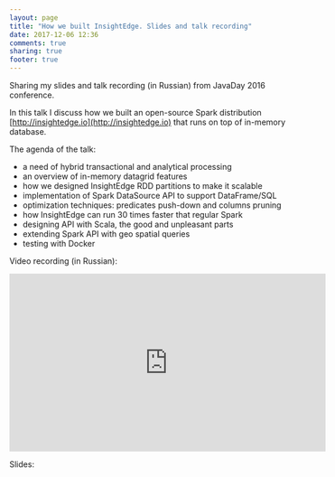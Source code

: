 ```yaml
---
layout: page
title: "How we built InsightEdge. Slides and talk recording"
date: 2017-12-06 12:36
comments: true
sharing: true
footer: true
---
```


Sharing my slides and talk recording (in Russian) from JavaDay 2016 conference. 

In this talk I discuss how we built an open-source Spark distribution [http://insightedge.io](http://insightedge.io) that runs on top of in-memory database. 

<!-- more -->

The agenda of the talk: 

* a need of hybrid transactional and analytical processing
* an overview of in-memory datagrid features
* how we designed InsightEdge RDD partitions to make it scalable
* implementation of Spark DataSource API to support DataFrame/SQL
* optimization techniques: predicates push-down and columns pruning
* how InsightEdge can run 30 times faster that regular Spark
* designing API with Scala, the good and unpleasant parts
* extending Spark API with geo spatial queries
* testing with Docker

Video recording (in Russian):

<iframe width="560" height="315" src="https://www.youtube.com/embed/RGoIlpB13U0?rel=0" frameborder="0" gesture="media" allow="encrypted-media" allowfullscreen></iframe>

Slides:

<script async class="speakerdeck-embed" data-id="67f31bb62d8e42feafdcc1c24db17524" data-ratio="1.41436464088398" src="//speakerdeck.com/assets/embed.js"></script>
